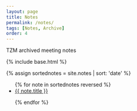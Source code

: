 ```yaml
---
layout: page
title: Notes
permalink: /notes/
tags: [Notes, Archive]
order: 4
---
```


TZM archived meeting notes

{% include base.html %}

{% assign sortednotes = site.notes | sort: 'date' %}

<ul>
{% for note in sortednotes reversed %}

   <li>
     <a href="{{ note.id | replace:'/notes/',''}}.html">
       {{ note.title }}
     </a>
   </li>

{% endfor %}
</ul>